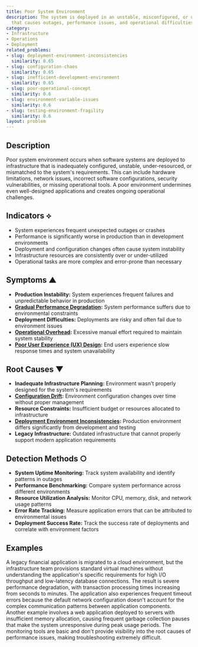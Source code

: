 ```yaml
---
title: Poor System Environment
description: The system is deployed in an unstable, misconfigured, or unsuitable environment
  that causes outages, performance issues, and operational difficulties.
category:
- Infrastructure
- Operations
- Deployment
related_problems:
- slug: deployment-environment-inconsistencies
  similarity: 0.65
- slug: configuration-chaos
  similarity: 0.65
- slug: inefficient-development-environment
  similarity: 0.65
- slug: poor-operational-concept
  similarity: 0.6
- slug: environment-variable-issues
  similarity: 0.6
- slug: testing-environment-fragility
  similarity: 0.6
layout: problem
---
```


## Description

Poor system environment occurs when software systems are deployed to infrastructure that is inadequately configured, unstable, under-resourced, or mismatched to the system's requirements. This can include hardware limitations, network issues, incorrect software configurations, security vulnerabilities, or missing operational tools. A poor environment undermines even well-designed applications and creates ongoing operational challenges.

## Indicators ⟡

- System experiences frequent unexpected outages or crashes
- Performance is significantly worse in production than in development environments
- Deployment and configuration changes often cause system instability
- Infrastructure resources are consistently over or under-utilized
- Operational tasks are more complex and error-prone than necessary

## Symptoms ▲

- **Production Instability:** System experiences frequent failures and unpredictable behavior in production
- **[Gradual Performance Degradation](gradual-performance-degradation.md):** System performance suffers due to environmental constraints
- **Deployment Difficulties:** Deployments are risky and often fail due to environment issues
- **[Operational Overhead](operational-overhead.md):** Excessive manual effort required to maintain system stability
- **[Poor User Experience (UX) Design](poor-user-experience-ux-design.md):** End users experience slow response times and system unavailability

## Root Causes ▼

- **Inadequate Infrastructure Planning:** Environment wasn't properly designed for the system's requirements
- **[Configuration Drift](configuration-drift.md):** Environment configuration changes over time without proper management
- **Resource Constraints:** Insufficient budget or resources allocated to infrastructure
- **[Deployment Environment Inconsistencies](deployment-environment-inconsistencies.md):** Production environment differs significantly from development and testing
- **Legacy Infrastructure:** Outdated infrastructure that cannot properly support modern application requirements

## Detection Methods ○

- **System Uptime Monitoring:** Track system availability and identify patterns in outages
- **Performance Benchmarking:** Compare system performance across different environments
- **Resource Utilization Analysis:** Monitor CPU, memory, disk, and network usage patterns
- **Error Rate Tracking:** Measure application errors that can be attributed to environmental issues
- **Deployment Success Rate:** Track the success rate of deployments and correlate with environment factors

## Examples

A legacy financial application is migrated to a cloud environment, but the infrastructure team provisions standard virtual machines without understanding the application's specific requirements for high I/O throughput and low-latency database connections. The result is severe performance degradation, with transaction processing times increasing from seconds to minutes. The application also experiences frequent timeout errors because the default network configuration doesn't account for the complex communication patterns between application components. Another example involves a web application deployed to servers with insufficient memory allocation, causing frequent garbage collection pauses that make the system unresponsive during peak usage periods. The monitoring tools are basic and don't provide visibility into the root causes of performance issues, making troubleshooting extremely difficult.